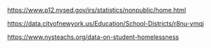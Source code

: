 https://www.p12.nysed.gov/irs/statistics/nonpublic/home.html

https://data.cityofnewyork.us/Education/School-Districts/r8nu-ymqj

https://www.nysteachs.org/data-on-student-homelessness